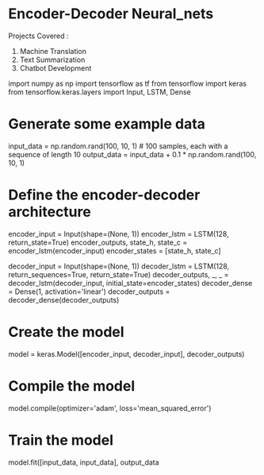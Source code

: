 # Encoder-Decoder Neural_nets


Projects Covered :

1. Machine Translation
2. Text Summarization
3. Chatbot Development



import numpy as np
import tensorflow as tf
from tensorflow import keras
from tensorflow.keras.layers import Input, LSTM, Dense

# Generate some example data
input_data = np.random.rand(100, 10, 1)  # 100 samples, each with a sequence of length 10
output_data = input_data + 0.1 * np.random.rand(100, 10, 1)

# Define the encoder-decoder architecture
encoder_input = Input(shape=(None, 1))
encoder_lstm = LSTM(128, return_state=True)
encoder_outputs, state_h, state_c = encoder_lstm(encoder_input)
encoder_states = [state_h, state_c]

decoder_input = Input(shape=(None, 1))
decoder_lstm = LSTM(128, return_sequences=True, return_state=True)
decoder_outputs, _, _ = decoder_lstm(decoder_input, initial_state=encoder_states)
decoder_dense = Dense(1, activation='linear')
decoder_outputs = decoder_dense(decoder_outputs)

# Create the model
model = keras.Model([encoder_input, decoder_input], decoder_outputs)

# Compile the model
model.compile(optimizer='adam', loss='mean_squared_error')

# Train the model
model.fit([input_data, input_data], output_data
